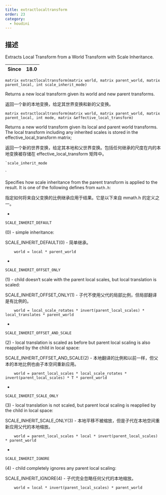 ```yaml
---
title: extractlocaltransform
order: 23
category:
  - houdini
---
```

    
## 描述

Extracts Local Transform from a World Transform with Scale Inheritance.

| Since | 18.0 |
| ----- | ---- |

`matrix extractlocaltransform(matrix world, matrix parent_world, matrix parent_local, int scale_inherit_mode)`

Returns a new local transform given its world and new parent transforms.

返回一个新的本地变换，给定其世界变换和新的父变换。

`matrix extractlocaltransform(matrix world, matrix parent_world, matrix parent_local, int mode, matrix &effective_local_transform)`

Returns a new world transform given its local and parent world transforms. The
local transform including any inherited scales is stored in the
effective_local_transform matrix;

返回一个新的世界变换，给定其本地和父世界变换。包括任何继承的尺度在内的本地变换被存储在 effective_local_transform 矩阵中。

```c
`scale_inherit_mode
```

`

Specifies how scale inheritance from the parent transform is applied to the
result. It is one of the following defines from `math.h`:

指定如何将来自父变换的比例继承应用于结果。它是以下来自 mmath.h 的定义之一。

-

```c
SCALE_INHERIT_DEFAULT
```

(0) - simple inheritance:

SCALE_INHERIT_DEFAULT(0) - 简单继承。

        world = local * parent_world

-

```c
SCALE_INHERIT_OFFSET_ONLY
```

(1) - child doesn‘t scale with the parent local scales, but local translation is scaled:

SCALE_INHERIT_OFFSET_ONLY(1) - 子代不使用父代的局部比例，但局部翻译是有比例的。

        world = local_scale_rotates * invert(parent_local_scales) * local_translates * parent_world

-

```c
SCALE_INHERIT_OFFSET_AND_SCALE
```

(2) - local translation is scaled as before but parent local scaling is also reapplied by the child in local space:

SCALE_INHERIT_OFFSET_AND_SCALE(2) - 本地翻译的比例和以前一样，但父本的本地比例也由子本空间重新应用。

        world = parent_local_scales * local_scale_rotates * invert(parent_local_scales) * T * parent_world

-

```c
SCALE_INHERIT_SCALE_ONLY
```

(3) - local translation is not scaled, but parent local scaling is reapplied by the child in local space:

SCALE_INHERIT_SCALE_ONLY(3) - 本地平移不被缩放，但是子代在本地空间重新应用父代的本地缩放。

        world = parent_local_scales * local * invert(parent_local_scales) * parent_world

-

```c
SCALE_INHERIT_IGNORE
```

(4) - child completely ignores any parent local scaling:

SCALE_INHERIT_IGNORE(4) - 子代完全忽略任何父代的本地缩放。

        world = local * invert(parent_local_scales) * parent_world
